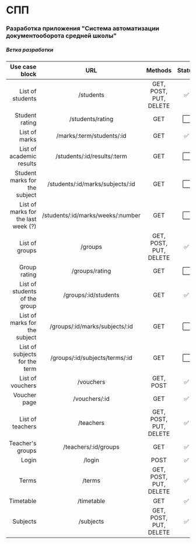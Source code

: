  # СПП
 
 ### Разработка приложения "Система автоматизации документооборота средней школы"

 ##### Ветка разработки


|                      Use case block |                URL                |        Methods         |        Status        |
|------------------------------------:|:---------------------------------:|:----------------------:|:--------------------:|
|                    List of students |             /students             | GET, POST, PUT, DELETE |  :white_check_mark:  |
|                      Student rating |         /students/rating          |          GET           | :white_large_square: |
|                       List of marks |     /marks/:term/students/:id     |          GET           |  :white_check_mark:  |
|            List of academic results |    /students/:id/results/:term    |          GET           | :white_large_square: |
|       Student marks for the subject | /students/:id/marks/subjects/:id  |          GET           | :white_large_square: |
| List of marks for the last week (?) | /students/:id/marks/weeks/:number |          GET           | :white_large_square: |
|                      List of groups |              /groups              | GET, POST, PUT, DELETE |  :white_check_mark:  |
|                        Group rating |          /groups/rating           |          GET           | :white_large_square: |
|       List of students of the group |       /groups/:id/students        |          GET           |  :white_check_mark:  |
|       List of marks for the subject |  /groups/:id/marks/subjects/:id   |          GET           | :white_large_square: |
|       List of subjects for the term |  /groups/:id/subjects/terms/:id   |          GET           | :white_large_square: |
|                    List of vouchers |             /vouchers             |       GET, POST        |  :white_check_mark:  |
|                        Voucher page |           /vouchers/:id           |          GET           |  :white_check_mark:  |
|                    List of teachers |             /teachers             | GET, POST, PUT, DELETE |  :white_check_mark:  |
|                    Teacher's groups |       /teachers/:id/groups        |          GET           |  :white_check_mark:  |
|                               Login |              /login               |          POST          |  :white_check_mark:  |
|                               Terms |              /terms               | GET, POST, PUT, DELETE |  :white_check_mark:  |
|                           Timetable |            /timetable             |          GET           |  :white_check_mark:  |
|                            Subjects |             /subjects             | GET, POST, PUT, DELETE |  :white_check_mark:  |
